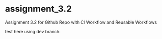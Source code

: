 # assignment_3.2

Assignment 3.2 for Github Repo with CI Workflow and Reusable Workflows

test here using dev branch
